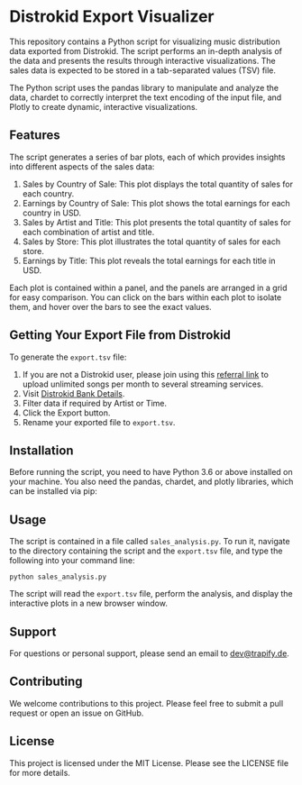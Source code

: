 # Distrokid Export Visualizer

This repository contains a Python script for visualizing music distribution data exported from Distrokid. The script performs an in-depth analysis of the data and presents the results through interactive visualizations. The sales data is expected to be stored in a tab-separated values (TSV) file.

The Python script uses the pandas library to manipulate and analyze the data, chardet to correctly interpret the text encoding of the input file, and Plotly to create dynamic, interactive visualizations.

## Features

The script generates a series of bar plots, each of which provides insights into different aspects of the sales data:

1. Sales by Country of Sale: This plot displays the total quantity of sales for each country.
2. Earnings by Country of Sale: This plot shows the total earnings for each country in USD.
3. Sales by Artist and Title: This plot presents the total quantity of sales for each combination of artist and title.
4. Sales by Store: This plot illustrates the total quantity of sales for each store.
5. Earnings by Title: This plot reveals the total earnings for each title in USD.

Each plot is contained within a panel, and the panels are arranged in a grid for easy comparison. You can click on the bars within each plot to isolate them, and hover over the bars to see the exact values.

## Getting Your Export File from Distrokid

To generate the `export.tsv` file:

1. If you are not a Distrokid user, please join using this [referral link](https://distrokid.com/vip/seven/2858436) to upload unlimited songs per month to several streaming services.
2. Visit [Distrokid Bank Details](https://distrokid.com/bank/details/).
3. Filter data if required by Artist or Time.
4. Click the Export button.
5. Rename your exported file to `export.tsv`.

## Installation

Before running the script, you need to have Python 3.6 or above installed on your machine. You also need the pandas, chardet, and plotly libraries, which can be installed via pip:


## Usage

The script is contained in a file called `sales_analysis.py`. To run it, navigate to the directory containing the script and the `export.tsv` file, and type the following into your command line:

`python sales_analysis.py`

The script will read the `export.tsv` file, perform the analysis, and display the interactive plots in a new browser window.

## Support

For questions or personal support, please send an email to [dev@trapify.de](mailto:dev@trapify.de).

## Contributing

We welcome contributions to this project. Please feel free to submit a pull request or open an issue on GitHub.

## License

This project is licensed under the MIT License. Please see the LICENSE file for more details.

